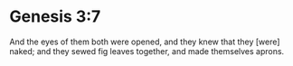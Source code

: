 # Genesis 3:7

And the eyes of them both were opened, and they knew that they [were] naked; and they sewed fig leaves together, and made themselves aprons.